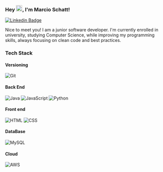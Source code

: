 ### Hey <img src="https://media.giphy.com/media/hvRJCLFzcasrR4ia7z/giphy.gif" height="20px">, I'm Marcio Schatt! 
[![Linkedin Badge](https://img.shields.io/badge/-LinkedIn-0e76a8?style=flat-square&logo=Linkedin&logoColor=white)](https://www.linkedin.com/in/marcioschatt/)

Nice to meet you! I am a junior software developer. I'm currently enrolled in university, studying Computer Science, while improving my programming skills, always focusing on clean code and best practices. 

### Tech Stack
#### Versioning
![Git](https://img.shields.io/badge/Git-2a6df1?style=for-the-badge&logo=java&logoColor=white)

#### Back End
![Java](https://img.shields.io/badge/Java-2a6df1?style=for-the-badge&logo=java&logoColor=white)
![JavaScript](https://img.shields.io/badge/Javascript-2a6df1?style=for-the-badge&logo=java&logoColor=white)
![Python](https://img.shields.io/badge/Python-2a6df1?style=for-the-badge&logo=java&logoColor=white)

#### Front end
![HTML](https://img.shields.io/badge/HTML-2a6df1?style=for-the-badge&logo=java&logoColor=white)
![CSS](https://img.shields.io/badge/CSS-2a6df1?style=for-the-badge&logo=java&logoColor=white)

#### DataBase
![MySQL](https://img.shields.io/badge/MySQL-2a6df1?style=for-the-badge&logo=java&logoColor=white)

#### Cloud
![AWS](https://img.shields.io/badge/AWS-2a6df1?style=for-the-badge&logo=java&logoColor=white)
